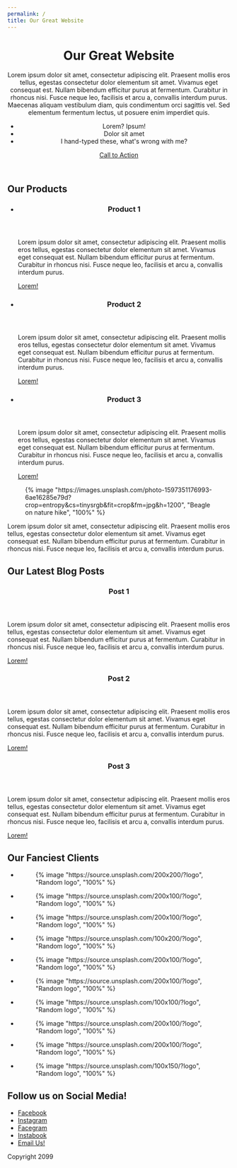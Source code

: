 ```yaml
---
permalink: /
title: Our Great Website
---
```


<header id="page-header" class="hero">
  <div class="container-fluid">
    <h1>
      Our Great Website
    </h1>
    <div class="row justify-content-center mt-4">
      <div class="col-12 col-md-10 col-lg-8 col-xl-6">
        <p class="lead">Lorem ipsum dolor sit amet, consectetur adipiscing elit. Praesent mollis eros tellus, egestas consectetur dolor elementum sit amet. Vivamus eget consequat est. Nullam bibendum efficitur purus at fermentum. Curabitur in rhoncus nisi. Fusce neque leo, facilisis et arcu a, convallis interdum purus. Maecenas aliquam vestibulum diam, quis condimentum orci sagittis vel. Sed elementum fermentum lectus, ut posuere enim imperdiet quis.</p>
        <ul class="d-inline-block text-start">
          <li>Lorem? Ipsum!</li>
          <li>Dolor sit amet</li>
          <li>I hand-typed these, what's wrong with me?</li>
        </ul>
        <p class="mt-3">
          <a href="#" class="call-to-action btn btn-lg btn-dark">Call to Action</a>
        </p>
      </div>
  </div>
</header>

<section id="products" class="section">
  <div class="container-fluid">
    <h2>Our Products</h2>
    <ul class="alternating-list">
      <li>
        <header>
          <h3>Product 1</h3>
        </header>
        <article>
          <p>Lorem ipsum dolor sit amet, consectetur adipiscing elit. Praesent mollis eros tellus, egestas consectetur dolor elementum sit amet. Vivamus eget consequat est. Nullam bibendum efficitur purus at fermentum. Curabitur in rhoncus nisi. Fusce neque leo, facilisis et arcu a, convallis interdum purus.</p>
          <footer>
            <a href="#" class="call-to-action btn btn-outline-primary">Lorem!</a>
          </footer>
        </article>
      </li>
      <li>
        <header>
          <h3>Product 2</h3>
        </header>
        <article>
          <p>Lorem ipsum dolor sit amet, consectetur adipiscing elit. Praesent mollis eros tellus, egestas consectetur dolor elementum sit amet. Vivamus eget consequat est. Nullam bibendum efficitur purus at fermentum. Curabitur in rhoncus nisi. Fusce neque leo, facilisis et arcu a, convallis interdum purus.</p>
          <footer>
            <a href="#" class="call-to-action btn btn-outline-primary">Lorem!</a>
          </footer>
        </article>
      </li>
      <li>
        <header>
          <h3>Product 3</h3>
        </header>
        <article>
          <p>Lorem ipsum dolor sit amet, consectetur adipiscing elit. Praesent mollis eros tellus, egestas consectetur dolor elementum sit amet. Vivamus eget consequat est. Nullam bibendum efficitur purus at fermentum. Curabitur in rhoncus nisi. Fusce neque leo, facilisis et arcu a, convallis interdum purus.</p>
          <footer>
            <a href="#" class="call-to-action btn btn-outline-primary">Lorem!</a>
          </footer>
        </article>
      </li>
    </ul>
  </div>
</section>

<section id="about" class="section full-bleed-bg">
  <figure class="bg-img">
    <!-- {% image "https://source.unsplash.com/1024x768/?beagle", "Random image of a beagle", "100%" %} -->
    <!-- use new URL for specific pic of beagle -->
    {% image "https://images.unsplash.com/photo-1597351176993-6ae16285e79d?crop=entropy&cs=tinysrgb&fit=crop&fm=jpg&h=1200", "Beagle on nature hike", "100%" %}
  </figure>
  <article class="bg-content container-fluid">
    <p class="lead">
      Lorem ipsum dolor sit amet, consectetur adipiscing elit. Praesent mollis eros tellus, egestas consectetur dolor elementum sit amet. Vivamus eget consequat est. Nullam bibendum efficitur purus at fermentum. Curabitur in rhoncus nisi. Fusce neque leo, facilisis et arcu a, convallis interdum purus.
    </p>
  </article>
</section>

<section id="blog" class="section">
  <div class="container-fluid">
    <h2 class="mb-6 text-center">Our Latest Blog Posts</h2>
    <div class="row">
      <div class="col-12 col-lg-4">
        <div class="card">
          <header class="card-header">
            <h3>Post 1</h3>
          </header>
          <article class="card-body">
            <p>Lorem ipsum dolor sit amet, consectetur adipiscing elit. Praesent mollis eros tellus, egestas consectetur dolor elementum sit amet. Vivamus eget consequat est. Nullam bibendum efficitur purus at fermentum. Curabitur in rhoncus nisi. Fusce neque leo, facilisis et arcu a, convallis interdum purus.</p>
            <footer class="card-footer">
              <a href="#" class="call-to-action">Lorem!</a>
            </footer>
          </article>
        </div>
      </div><!--/.col-12-->
      <div class="col-12 col-lg-4">
        <div class="card">
          <header class="card-header">
            <h3>Post 2</h3>
          </header>
          <article class="card-body">
            <p>Lorem ipsum dolor sit amet, consectetur adipiscing elit. Praesent mollis eros tellus, egestas consectetur dolor elementum sit amet. Vivamus eget consequat est. Nullam bibendum efficitur purus at fermentum. Curabitur in rhoncus nisi. Fusce neque leo, facilisis et arcu a, convallis interdum purus.</p>
            <footer class="card-footer">
              <a href="#" class="call-to-action">Lorem!</a>
            </footer>
          </article>
        </div>
      </div><!--/.col-12-->
      <div class="col-12 col-lg-4">
        <div class="card">
          <header class="card-header">
            <h3>Post 3</h3>
          </header>
          <article class="card-body">
            <p>Lorem ipsum dolor sit amet, consectetur adipiscing elit. Praesent mollis eros tellus, egestas consectetur dolor elementum sit amet. Vivamus eget consequat est. Nullam bibendum efficitur purus at fermentum. Curabitur in rhoncus nisi. Fusce neque leo, facilisis et arcu a, convallis interdum purus.</p>
            <footer class="card-footer">
              <a href="#" class="call-to-action">Lorem!</a>
            </footer>
          </article>
        </div>
      </div><!--/.col-12-->
    </div><!--/.row-->
  </div>
</section>

<section id="clients" class="section bg-light-gradient">
  <div class="container-fluid">
    <h2 class="mb-4 text-center">Our <span class="fancy-font">Fanciest</span> Clients</h2>
    <ul class="slider">
      <li class="ratio ratio-1x1">
        <figure class="logo">
          {% image "https://source.unsplash.com/200x200/?logo", "Random logo", "100%" %}
        </figure>
      </li>
      <li class="ratio ratio-1x1">
        <figure class="logo">
          {% image "https://source.unsplash.com/200x100/?logo", "Random logo", "100%" %}
        </figure>
      </li>
      <li class="ratio ratio-1x1">
        <figure class="logo">
          {% image "https://source.unsplash.com/200x100/?logo", "Random logo", "100%" %}
        </figure>
      </li>
      <li class="ratio ratio-1x1">
        <figure class="logo">
          {% image "https://source.unsplash.com/100x200/?logo", "Random logo", "100%" %}
        </figure>
      </li>
      <li class="ratio ratio-1x1">
        <figure class="logo">
          {% image "https://source.unsplash.com/200x100/?logo", "Random logo", "100%" %}
        </figure>
      </li>
      <li class="ratio ratio-1x1">
        <figure class="logo">
          {% image "https://source.unsplash.com/200x100/?logo", "Random logo", "100%" %}
        </figure>
      </li>
      <li class="ratio ratio-1x1">
        <figure class="logo">
          {% image "https://source.unsplash.com/100x100/?logo", "Random logo", "100%" %}
        </figure>
      </li>
      <li class="ratio ratio-1x1">
        <figure class="logo">
          {% image "https://source.unsplash.com/200x100/?logo", "Random logo", "100%" %}
        </figure>
      </li>
      <li class="ratio ratio-1x1">
        <figure class="logo">
          {% image "https://source.unsplash.com/200x100/?logo", "Random logo", "100%" %}
        </figure>
      </li>
      <li class="ratio ratio-1x1">
        <figure class="logo">
          {% image "https://source.unsplash.com/100x150/?logo", "Random logo", "100%" %}
        </figure>
      </li>
    </ul>
  </div>
</section>

<section id="social" class="section bg-secondary">
  <div class="container-fluid">
    <h2>Follow us on Social Media!</h2>
    <ul>
      <li><a href="#" class="facebook">Facebook</a></li>
      <li><a href="#" class="instagram">Instagram</a></li>
      <li><a href="#" class="facegram">Facegram</a></li>
      <li><a href="#" class="instabook">Instabook</a></li>
      <li class="featured"><a href="mailto:tchalla@wakanda.gov">Email Us!</a></li>
    </ul>
  </div>
</section>

<footer id="site-footer" class="bg-dark text-white">
  <p class="mb-0">Copyright 2099</p>
</footer>

<!-- add tiny slider -->
<script src="https://cdnjs.cloudflare.com/ajax/libs/tiny-slider/2.9.2/min/tiny-slider.js"></script>
<!-- NOTE: prior to v2.2.1 tiny-slider.js need to be in <body> -->
